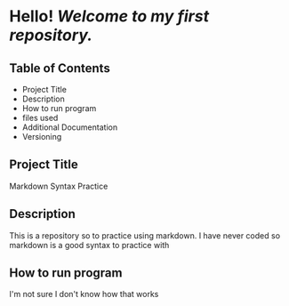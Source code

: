 # Hello! *Welcome to my first repository.*
## Table of Contents
+ Project Title
+ Description
+ How to run program
+ files used
+ Additional Documentation
+ Versioning

## Project Title
Markdown Syntax Practice

## Description
This is a repository so to practice using markdown. I have never coded so markdown is a good syntax to practice with

## How to run program
I'm not sure I don't know how that works
